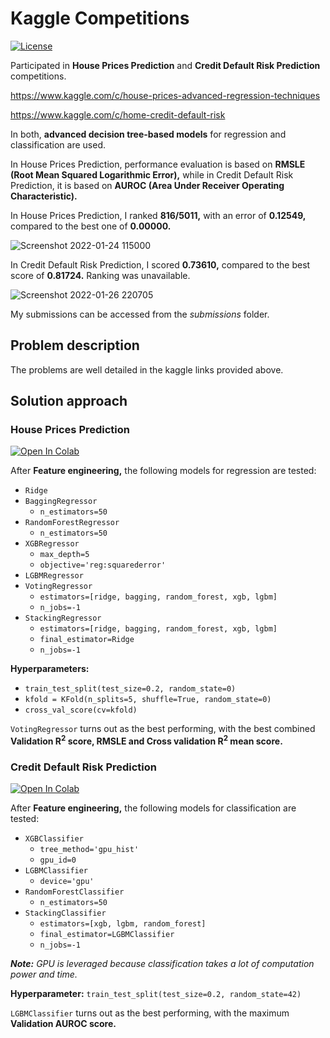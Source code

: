 # Kaggle Competitions
<a href="https://github.com/georgemuriithi/kaggle-competitions/blob/main/LICENSE">
    <img alt="License" src="https://img.shields.io/github/license/georgemuriithi/shale-gas-wells.svg?color=blue&cachedrop">
</a>

Participated in **House Prices Prediction** and **Credit Default Risk Prediction** competitions.

https://www.kaggle.com/c/house-prices-advanced-regression-techniques

https://www.kaggle.com/c/home-credit-default-risk

In both, **advanced decision tree-based models** for regression and classification are used.

In House Prices Prediction, performance evaluation is based on **RMSLE (Root Mean Squared Logarithmic Error),** while in Credit Default Risk Prediction, it is based on **AUROC (Area Under Receiver Operating Characteristic).**

In House Prices Prediction, I ranked **816/5011,** with an error of **0.12549,** compared to the best one of **0.00000.**

![Screenshot 2022-01-24 115000](https://user-images.githubusercontent.com/21691211/150891215-38bbc1d8-543d-4b7d-94af-4414af37bdd6.png)

In Credit Default Risk Prediction, I scored **0.73610,** compared to the best score of **0.81724.** Ranking was unavailable.

![Screenshot 2022-01-26 220705](https://user-images.githubusercontent.com/21691211/151168378-80fbd534-1054-4a55-9d5f-9175b9ce3bdf.png)

My submissions can be accessed from the *submissions* folder.

## Problem description
The problems are well detailed in the kaggle links provided above.

## Solution approach
### House Prices Prediction
<a href="https://colab.research.google.com/drive/1S1iZ_7c9rMUBq7pxDLEIuCWKvlFgCxod?usp=sharing" target="_blank" rel="noopener noreferrer">
    <img alt="Open In Colab" src="https://colab.research.google.com/assets/colab-badge.svg">
</a>

After **Feature engineering,** the following models for regression are tested:

- `Ridge`
- `BaggingRegressor`
  - `n_estimators=50`
- `RandomForestRegressor`
  - `n_estimators=50`
- `XGBRegressor`
  - `max_depth=5`
  - `objective='reg:squarederror'`
- `LGBMRegressor`
- `VotingRegressor`
  - `estimators=[ridge, bagging, random_forest, xgb, lgbm]`
  - `n_jobs=-1`
- `StackingRegressor`
  - `estimators=[ridge, bagging, random_forest, xgb, lgbm]`
  - `final_estimator=Ridge`
  - `n_jobs=-1`

**Hyperparameters:**

- `train_test_split(test_size=0.2, random_state=0)`
- `kfold = KFold(n_splits=5, shuffle=True, random_state=0)`
- `cross_val_score(cv=kfold)`

`VotingRegressor` turns out as the best performing, with the best combined **Validation R<sup>2</sup> score, RMSLE and Cross validation R<sup>2</sup> mean score.**

### Credit Default Risk Prediction
<a href="https://colab.research.google.com/drive/1HqGHxtlR9y3O98MZx5kM3vAdohcATKHU?usp=sharing" target="_blank" rel="noopener noreferrer">
    <img alt="Open In Colab" src="https://colab.research.google.com/assets/colab-badge.svg">
</a>

After **Feature engineering,** the following models for classification are tested:

- `XGBClassifier`
  - `tree_method='gpu_hist'`
  - `gpu_id=0`
- `LGBMClassifier`
  - `device='gpu'`
- `RandomForestClassifier`
  - `n_estimators=50`
- `StackingClassifier`
  - `estimators=[xgb, lgbm, random_forest]`
  - `final_estimator=LGBMClassifier`
  - `n_jobs=-1`

***Note:** GPU is leveraged because classification takes a lot of computation power and time.*

**Hyperparameter:** `train_test_split(test_size=0.2, random_state=42)`

`LGBMClassifier` turns out as the best performing, with the maximum **Validation AUROC score.**

